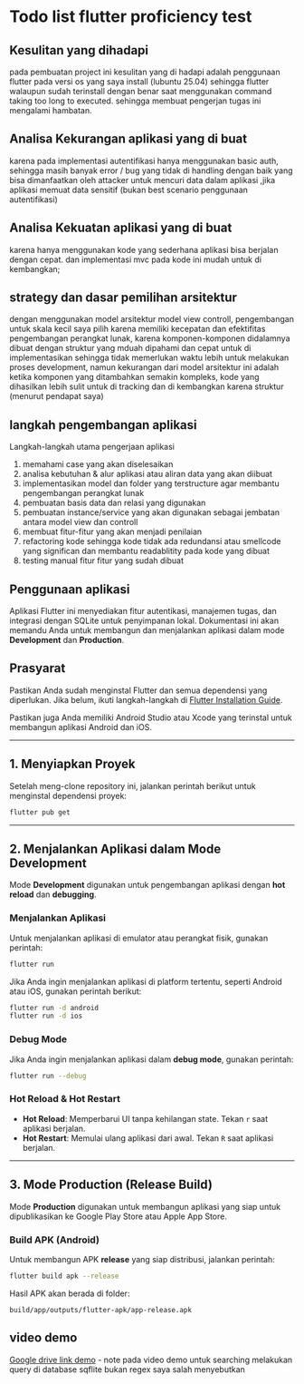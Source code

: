 
# Todo list flutter proficiency test

## Kesulitan yang dihadapi
pada pembuatan project ini kesulitan yang di hadapi adalah penggunaan flutter pada versi os yang saya install (lubuntu 25.04) sehingga flutter walaupun sudah terinstall dengan benar saat menggunakan command taking too long to executed. sehingga membuat pengerjan tugas ini mengalami hambatan.
## Analisa Kekurangan aplikasi yang di buat 
karena pada implementasi autentifikasi hanya menggunakan basic auth, sehingga masih banyak error / bug yang tidak di handling dengan baik yang bisa dimanfaatkan oleh attacker untuk mencuri data dalam aplikasi ,jika aplikasi memuat data sensitif (bukan best scenario penggunaan autentifikasi)
## Analisa Kekuatan aplikasi yang di buat
karena hanya menggunakan kode yang sederhana aplikasi bisa berjalan dengan cepat. dan implementasi mvc pada kode ini mudah untuk di kembangkan;

## strategy dan dasar pemilihan arsitektur 
dengan menggunakan model arsitektur model view controll, pengembangan untuk skala kecil saya pilih karena memiliki kecepatan dan efektifitas pengembangan perangkat lunak, karena komponen-komponen didalamnya dibuat dengan struktur yang mduah dipahami dan cepat untuk di implementasikan sehingga tidak memerlukan waktu lebih untuk melakukan proses development, namun kekurangan dari model arsitektur ini adalah ketika komponen yang ditambahkan semakin kompleks, kode yang dihasilkan lebih sulit untuk di tracking dan di kembangkan karena struktur (menurut pendapat saya) 

## langkah pengembangan aplikasi
Langkah-langkah utama pengerjaan aplikasi 
1. memahami case yang akan diselesaikan
2. analisa kebutuhan & alur aplikasi atau aliran data yang akan diibuat
3. implementasikan model dan folder yang terstructure agar membantu pengembangan perangkat lunak
4. pembuatan basis data dan relasi yang digunakan
5. pembuatan instance/service yang akan digunakan sebagai jembatan antara model view dan controll
6. membuat fitur-fitur yang akan menjadi penilaian
7. refactoring kode sehingga kode tidak ada redundansi atau smellcode yang significan dan membantu readablitity pada kode yang dibuat
8. testing manual fitur fitur yang sudah dibuat

## Penggunaan aplikasi
Aplikasi Flutter ini menyediakan fitur autentikasi, manajemen tugas, dan integrasi dengan SQLite untuk penyimpanan lokal. Dokumentasi ini akan memandu Anda untuk membangun dan menjalankan aplikasi dalam mode **Development** dan **Production**.

## Prasyarat

Pastikan Anda sudah menginstal Flutter dan semua dependensi yang diperlukan. Jika belum, ikuti langkah-langkah di [Flutter Installation Guide](https://flutter.dev/docs/get-started/install).

Pastikan juga Anda memiliki Android Studio atau Xcode yang terinstal untuk membangun aplikasi Android dan iOS.

---

## 1. Menyiapkan Proyek

Setelah meng-clone repository ini, jalankan perintah berikut untuk menginstal dependensi proyek:

```bash
flutter pub get
```

---

## 2. Menjalankan Aplikasi dalam Mode Development

Mode **Development** digunakan untuk pengembangan aplikasi dengan **hot reload** dan **debugging**.

### Menjalankan Aplikasi

Untuk menjalankan aplikasi di emulator atau perangkat fisik, gunakan perintah:

```bash
flutter run
```

Jika Anda ingin menjalankan aplikasi di platform tertentu, seperti Android atau iOS, gunakan perintah berikut:

```bash
flutter run -d android
flutter run -d ios
```

### Debug Mode

Jika Anda ingin menjalankan aplikasi dalam **debug mode**, gunakan perintah:

```bash
flutter run --debug
```

### Hot Reload & Hot Restart

- **Hot Reload**: Memperbarui UI tanpa kehilangan state. Tekan `r` saat aplikasi berjalan.
- **Hot Restart**: Memulai ulang aplikasi dari awal. Tekan `R` saat aplikasi berjalan.

---

## 3. Mode Production (Release Build)

Mode **Production** digunakan untuk membangun aplikasi yang siap untuk dipublikasikan ke Google Play Store atau Apple App Store.

### Build APK (Android)

Untuk membangun APK **release** yang siap distribusi, jalankan perintah:

```bash
flutter build apk --release
```

Hasil APK akan berada di folder:

```
build/app/outputs/flutter-apk/app-release.apk
```

## video demo 

[Google drive link demo](https://drive.google.com/file/d/1o1OEGXgFgpBZ2128qiRFRRY0DRzKk1WO/view?usp=sharing) - note pada video demo untuk searching melakukan query di database sqflite bukan regex saya salah menyebutkan
